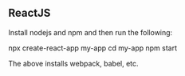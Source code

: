 ## ReactJS

Install nodejs and npm and then run the following:

npx create-react-app my-app
cd my-app
npm start

The above installs webpack, babel, etc.